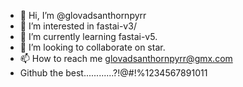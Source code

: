 - 👋 Hi, I’m @glovadsanthornpyrr
- 👀 I’m interested in fastai-v3/
- 🌱 I’m currently learning fastai-v5.
- 💞️ I’m looking to collaborate on star.
- 📫 How to reach me glovadsanthornpyrr@gmx.com
- Github the best............?!@#!%1234567891011
  
